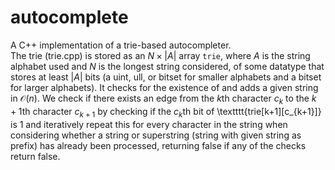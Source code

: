 # autocomplete
A C++ implementation of a trie-based autocompleter.\
The trie (trie.cpp) is stored as an $N\times |A|$ array $\texttt{trie}$, where $A$ is the string alphabet used and $N$ is the longest string considered, of some datatype that stores at least $|A|$ bits (a uint, ull, or bitset for smaller alphabets and a bitset for larger alphabets). It checks for the existence of and adds a given string in $\mathcal{O}(n)$. We check if there exists an edge from the $k$th character $c_k$ to the $k+1$th character $c_{k+1}$ by checking if the $c_k$th bit of \textttt{trie[k+1][c\_{k+1}]} is 1 and iteratively repeat this for every character in the string when considering whether a string or superstring (string with given string as prefix) has already been processed, returning false if any of the checks return false.
